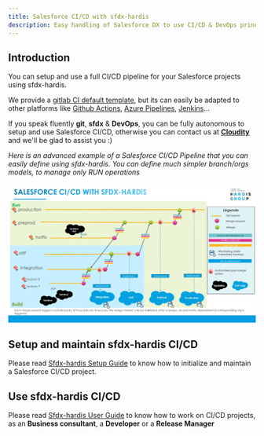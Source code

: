 ```yaml
---
title: Salesforce CI/CD with sfdx-hardis
description: Easy handling of Salesforce DX to use CI/CD & DevOps principles on your Salesforce projects
---
```

<!-- markdownlint-disable MD013 -->

## Introduction

You can setup and use a full CI/CD pipeline for your Salesforce projects using sfdx-hardis.

We provide a [gitlab CI default template](https://github.com/hardisgroupcom/sfdx-hardis/blob/main/defaults/ci/.gitlab-ci.yml), but its can easily be adapted to other platforms like [Github Actions](https://github.com/features/actions), [Azure Pipelines](https://azure.microsoft.com/en-gb/products/devops/pipelines/), [Jenkins](https://www.jenkins.io/)...

If you speak fluently **git**, **sfdx** & **DevOps**, you can be fully autonomous to setup and use Salesforce CI/CD, otherwise you can contact us at [**Cloudity**](https://cloudity.com/) and we'll be glad to assist you :)

_Here is an advanced example of a Salesforce CI/CD Pipeline that you can easily define using sfdx-hardis._
_You can define much simpler branch/orgs models, to manage only RUN operations_

<div style="text-align:center"><img src="assets/images/ci-cd-schema-main.jpg"/></div>

## Setup and maintain sfdx-hardis CI/CD

Please read [Sfdx-hardis Setup Guide](salesforce-ci-cd-setup-home.md) to know how to initialize and maintain a Salesforce CI/CD project.

## Use sfdx-hardis CI/CD

Please read [Sfdx-hardis User Guide](salesforce-ci-cd-use.md) to know how to work on CI/CD projects, as an **Business consultant**, a **Developer** or a **Release Manager**


